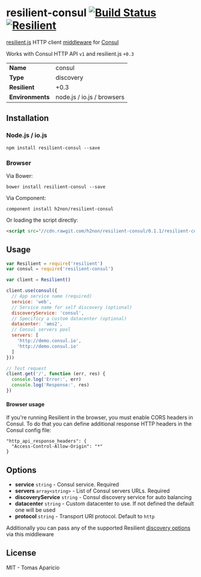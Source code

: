 # resilient-consul  [![Build Status](https://travis-ci.org/h2non/resilient-consul.svg?branch=master)](https://travis-ci.org/h2non/resilient-consul) [![Resilient](https://img.shields.io/badge/I'm-resilient-green.svg?style=flat-square)](http://resilient-http.github.io) 

[resilient.js](https://github.com/resilient-http/resilient.js) HTTP client 
[middleware](https://github.com/resilient-http/resilient.js#middleware-layer) for [Consul](https://www.consul.io)

Works with Consul HTTP API `v1` and resilient.js `+0.3`

<table>
<tr>
<td><b>Name</b></td><td>consul</td>
</tr>
<tr>
<td><b>Type</b></td><td>discovery</td>
</tr>
<tr>
<td><b>Resilient</b></td><td>+0.3</td>
</tr>
<tr>
<td><b>Environments</b></td><td>node.js / io.js / browsers</td>
</tr>
</table>

## Installation

### Node.js / io.js

```
npm install resilient-consul --save
```

### Browser

Via Bower:
```
bower install resilient-consul --save
```

Via Component:
```
component install h2non/resilient-consul
```

Or loading the script directly:
```html
<script src="//cdn.rawgit.com/h2non/resilient-consul/0.1.1/resilient-consul.js"></script>
```

## Usage

```js
var Resilient = require('resilient')
var consul = require('resilient-consul')

var client = Resilient()

client.use(consul({
  // App service name (required)
  service: 'web',
  // Service name for self discovery (optional)
  discoveryService: 'consul',
  // Specificy a custom datacenter (optional)
  datacenter: 'ams2',
  // Consul servers pool
  servers: [
    'http://demo.consul.io',
    'http://demo.consul.io'
  ]
}))

// Test request
client.get('/', function (err, res) {
  console.log('Error:', err)
  console.log('Response:', res)
})
```

#### Browser usage

If you're running Resilient in the browser, you must enable CORS headers in Consul.
To do that you can define additional response HTTP headers in the Consul config file:

```
"http_api_response_headers": {
  "Access-Control-Allow-Origin": "*"
}
```

## Options

- **service** `string` - Consul service. Required
- **servers** `array<string>` - List of Consul servers URLs. Required
- **discoveryService** `string` - Consul discovery service for auto balancing
- **datacenter** `string` - Custom datacenter to use. If not defined the default one will be used 
- **protocol** `string` - Transport URI protocol. Default to `http`

Additionally you can pass any of the supported Resilient 
[discovery options](https://github.com/resilient-http/resilient.js#discovery) via this middleware

## License

MIT - Tomas Aparicio
